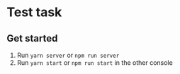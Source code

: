 Test task
==============

Get started
--------------
1. Run `yarn server` or `npm run server`
2. Run `yarn start` or `npm run start` in the other console 